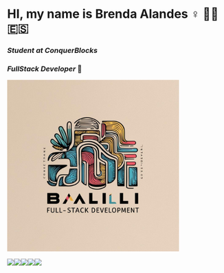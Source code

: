 # HI, my name is Brenda Alandes ♀️ 🙋‍♀️ 🇪🇸
### _*Student at ConquerBlocks*_ 
### _*FullStack Developer*_ 🚀

<img src="LOGO BALILI.jpg" alt="logobalili" width="400"/>

<img src="https://i.giphy.com/media/v1.Y2lkPTc5MGI3NjExNjE4M2J3anMxZ2lzNXgwM2dkb21yaDNzMTdzZGdjYW11bXF2ZjUybCZlcD12MV9pbnRlcm5hbF9naWZfYnlfaWQmY3Q9Zw/KAq5w47R9rmTuvWOWa/giphy.gif" width=50><img src="https://i.giphy.com/media/v1.Y2lkPTc5MGI3NjExNTZ2OW5sbDJmbWc1b3R6ZHlhdDJsbDF0ZzZjNzluOTNiaGhjejdtZyZlcD12MV9pbnRlcm5hbF9naWZfYnlfaWQmY3Q9Zw/SvFocn0wNMx0iv2rYz/giphy.gif" width=50><img src="https://media.giphy.com/media/SS8CV2rQdlYNLtBCiF/giphy.gif?cid=790b7611menoxyn1qrv62f9uptn7ch1v9s679etaz9r8hyjo&ep=v1_gifs_search&rid=giphy.gif&ct=g" width=50><img src="https://i.giphy.com/media/v1.Y2lkPTc5MGI3NjExeDUzb2x4OHV0YWtsdDRtem43ejk4cXRpcnozdmNlZjZweW53MjBjbCZlcD12MV9pbnRlcm5hbF9naWZfYnlfaWQmY3Q9Zw/du3J3cXyzhj75IOgvA/giphy.gif" width=50><img src="https://i.giphy.com/media/v1.Y2lkPTc5MGI3NjExZHhncnZldm9hYW1vbjJub2E4ZG9qbHJ6M25haTMydHVjaTZiam5uZiZlcD12MV9pbnRlcm5hbF9naWZfYnlfaWQmY3Q9Zw/liRTgRfK9XljrH2EFt/giphy.gif" width=50>

<!--
**balili92/balili92** is a ✨ _special_ ✨ repository because its `README.md` (this file) appears on your GitHub profile.

Here are some ideas to get you started:

- 🔭 I’m currently working on ...
- 🌱 I’m currently learning ...
- 👯 I’m looking to collaborate on ...
- 🤔 I’m looking for help with ...
- 💬 Ask me about ...
- 📫 How to reach me: ...
- 😄 Pronouns: ...
- ⚡ Fun fact: ...
-->
